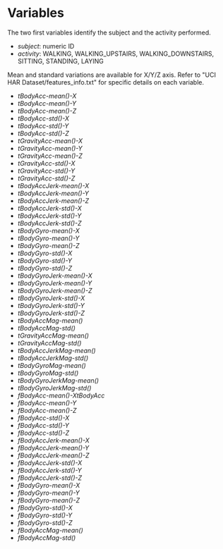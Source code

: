# Variables

The two first variables identify the subject and the activity performed. 

* *subject*: numeric ID
* *activity*: WALKING, WALKING_UPSTAIRS, WALKING_DOWNSTAIRS, SITTING, STANDING, LAYING

Mean and standard variations are available for X/Y/Z axis. Refer to "UCI HAR Dataset/features_info.txt" for specific details on each variable.

* *tBodyAcc-mean()-X*
* *tBodyAcc-mean()-Y*
* *tBodyAcc-mean()-Z*
* *tBodyAcc-std()-X*
* *tBodyAcc-std()-Y*
* *tBodyAcc-std()-Z*
* *tGravityAcc-mean()-X*
* *tGravityAcc-mean()-Y*
* *tGravityAcc-mean()-Z*
* *tGravityAcc-std()-X*
* *tGravityAcc-std()-Y*
* *tGravityAcc-std()-Z*
* *tBodyAccJerk-mean()-X*
* *tBodyAccJerk-mean()-Y*
* *tBodyAccJerk-mean()-Z*
* *tBodyAccJerk-std()-X*
* *tBodyAccJerk-std()-Y*
* *tBodyAccJerk-std()-Z*
* *tBodyGyro-mean()-X*
* *tBodyGyro-mean()-Y*
* *tBodyGyro-mean()-Z*
* *tBodyGyro-std()-X*
* *tBodyGyro-std()-Y*
* *tBodyGyro-std()-Z*
* *tBodyGyroJerk-mean()-X*
* *tBodyGyroJerk-mean()-Y*
* *tBodyGyroJerk-mean()-Z*
* *tBodyGyroJerk-std()-X*
* *tBodyGyroJerk-std()-Y*
* *tBodyGyroJerk-std()-Z*
* *tBodyAccMag-mean()*
* *tBodyAccMag-std()*
* *tGravityAccMag-mean()*
* *tGravityAccMag-std()*
* *tBodyAccJerkMag-mean()*
* *tBodyAccJerkMag-std()*
* *tBodyGyroMag-mean()*
* *tBodyGyroMag-std()*
* *tBodyGyroJerkMag-mean()*
* *tBodyGyroJerkMag-std()*
* *fBodyAcc-mean()-XtBodyAcc*
* *fBodyAcc-mean()-Y*
* *fBodyAcc-mean()-Z*
* *fBodyAcc-std()-X*
* *fBodyAcc-std()-Y*
* *fBodyAcc-std()-Z*
* *fBodyAccJerk-mean()-X*
* *fBodyAccJerk-mean()-Y*
* *fBodyAccJerk-mean()-Z*
* *fBodyAccJerk-std()-X*
* *fBodyAccJerk-std()-Y*
* *fBodyAccJerk-std()-Z*
* *fBodyGyro-mean()-X*
* *fBodyGyro-mean()-Y*
* *fBodyGyro-mean()-Z*
* *fBodyGyro-std()-X*
* *fBodyGyro-std()-Y*
* *fBodyGyro-std()-Z*
* *fBodyAccMag-mean()*
* *fBodyAccMag-std()*